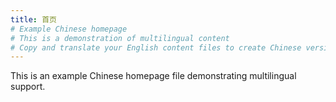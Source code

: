 ```yaml
---
title: 首页
# Example Chinese homepage
# This is a demonstration of multilingual content
# Copy and translate your English content files to create Chinese versions
---
```


This is an example Chinese homepage file demonstrating multilingual support.

